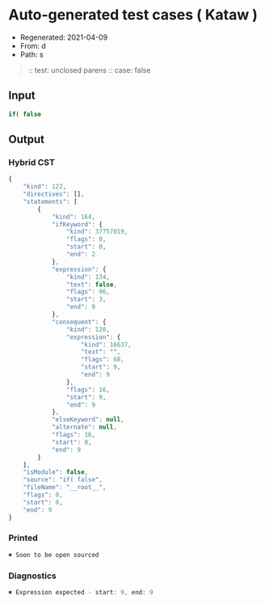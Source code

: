# Auto-generated test cases ( Kataw )
- Regenerated: 2021-04-09
- From: d
- Path: s
> :: test: unclosed parens
> :: case: false
## Input

`````js
if( false
`````

## Output

### Hybrid CST

```javascript
{
    "kind": 122,
    "directives": [],
    "statements": [
        {
            "kind": 164,
            "ifKeyword": {
                "kind": 37757019,
                "flags": 0,
                "start": 0,
                "end": 2
            },
            "expression": {
                "kind": 134,
                "text": false,
                "flags": 96,
                "start": 3,
                "end": 9
            },
            "consequent": {
                "kind": 120,
                "expression": {
                    "kind": 16637,
                    "text": "",
                    "flags": 68,
                    "start": 9,
                    "end": 9
                },
                "flags": 16,
                "start": 9,
                "end": 9
            },
            "elseKeyword": null,
            "alternate": null,
            "flags": 16,
            "start": 0,
            "end": 9
        }
    ],
    "isModule": false,
    "source": "if( false",
    "fileName": "__root__",
    "flags": 0,
    "start": 0,
    "end": 9
}
```

### Printed

```javascript
✖ Soon to be open sourced
```

### Diagnostics

```javascript
✖ Expression expected - start: 9, end: 9

```

